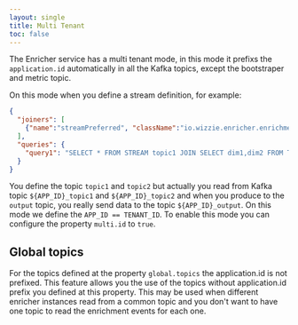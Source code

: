 ```yaml
---
layout: single
title: Multi Tenant
toc: false
---
```


The Enricher service has a multi tenant mode, in this mode it prefixs the `application.id` automatically in all the Kafka topics, except the bootstraper and metric topic.

On this mode when you define a stream definition, for example:

```json
{
  "joiners": [
    {"name":"streamPreferred", "className":"io.wizzie.enricher.enrichment.join.impl.StreamPreferredJoiner"}
  ],
  "queries": {
    "query1": "SELECT * FROM STREAM topic1 JOIN SELECT dim1,dim2 FROM TABLE topic2 USING streamPreferred INSERT INTO TABLE output"
  }
}
```

You define the topic `topic1` and `topic2` but actually you read from Kafka topic `${APP_ID}_topic1` and `${APP_ID}_topic2` and when you produce to the `output` topic, you really send data to the topic `${APP_ID}_output`. On this mode we define the `APP_ID == TENANT_ID`. To enable this mode you can configure the property `multi.id` to `true`.

## Global topics

For the topics defined at the property `global.topics` the application.id is not prefixed. This feature allows you the use of the topics without application.id prefix you defined at this property.
This may be used when different enricher instances read from a common topic and you don't want to have one topic to read the enrichment events for each one.
